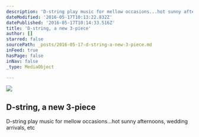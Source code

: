 ```yaml
---
description: 'D-string play music for mellow occasions...hot sunny afternoons, wedding arrivals, etc'
dateModified: '2016-05-17T10:13:22.832Z'
datePublished: '2016-05-17T10:14:33.516Z'
title: 'D-string, a new 3-piece'
author: []
starred: false
sourcePath: _posts/2016-05-17-d-string-a-new-3-piece.md
inFeed: true
hasPage: false
inNav: false
_type: MediaObject

---
```

<article style=""><img src="https://the-grid-user-content.s3-us-west-2.amazonaws.com/fbb27bfa-4ebf-4a79-8ece-d35906236d75.jpg" /><h1>D-string, a new 3-piece</h1><p>D-string play music for mellow occasions...hot sunny afternoons, wedding arrivals, etc</p></article>